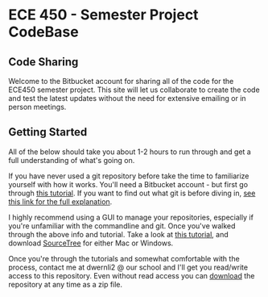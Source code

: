 # ECE 450 - Semester Project CodeBase

## Code Sharing

Welcome to the Bitbucket account for sharing all of the code for the ECE450 semester project. This site will let us collaborate to create the code and test the latest updates without the need for extensive emailing or in person meetings. 

## Getting Started

All of the below should take you about 1-2 hours to run through and get a full understanding of what's going on. 

If you have never used a git repository before take the time to familiarize yourself with how it works. You'll need a Bitbucket account - but first go through [this tutorial](https://confluence.atlassian.com/x/cgozDQ). If you want to find out what git is before diving in, [see this link for the full explanation](https://www.atlassian.com/git/tutorial/git-basics).

I highly recommend using a GUI to manage your repositories, especially if you're unfamiliar with the commandline and git. Once you've walked through the above info and tutorial. Take a look at [this tutorial](https://confluence.atlassian.com/display/BITBUCKET/Sourcetree+Git+GUI+on+Windows), and download [SourceTree](http://www.sourcetreeapp.com/) for either Mac or Windows.

Once you're through the tutorials and somewhat comfortable with the process, contact me at dwernli2 @ our school and I'll get you read/write access to this repository. Even without read access you can [download](https://bitbucket.org/slapyak/ece450_semester-project/downloads) the repository at any time as a zip file.